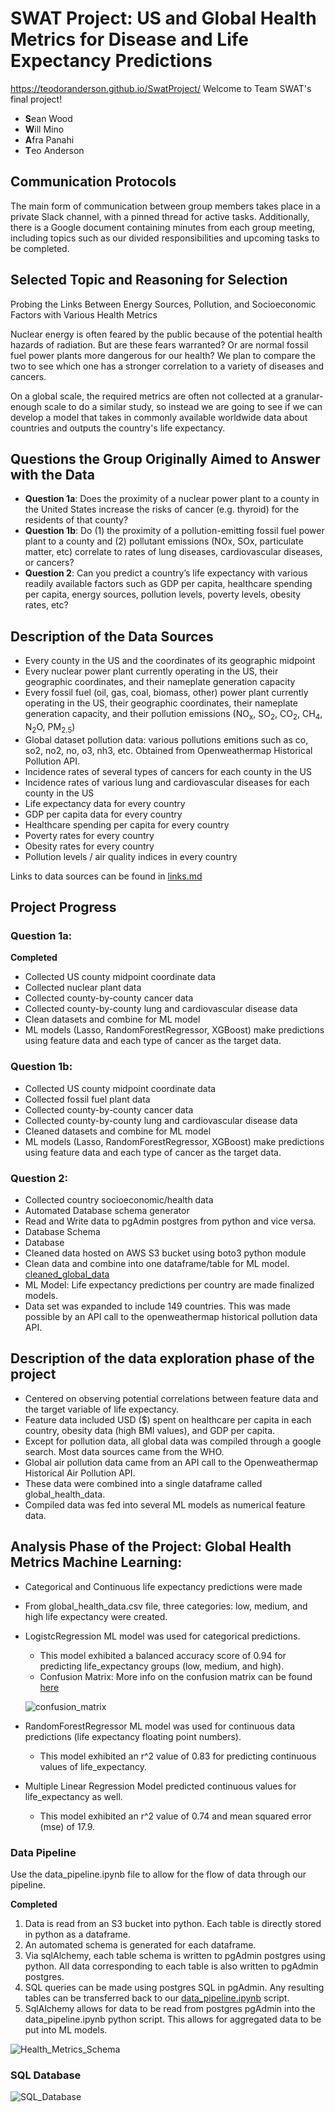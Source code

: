 # SWAT Project: US and Global Health Metrics for Disease and Life Expectancy Predictions
https://teodoranderson.github.io/SwatProject/
Welcome to Team SWAT's final project!

- **S**ean Wood
- **W**ill Mino
- **A**fra Panahi
- **T**eo Anderson

## Communication Protocols

The main form of communication between group members takes place in a private Slack channel, with a pinned thread for active tasks. Additionally, there is a Google document containing minutes from each group meeting, including topics such as our divided responsibilities and upcoming tasks to be completed.

## Selected Topic and Reasoning for Selection 
Probing the Links Between Energy Sources, Pollution, and Socioeconomic Factors with Various Health Metrics

Nuclear energy is often feared by the public because of the potential health hazards of radiation. But are these fears warranted? Or are normal fossil fuel power plants more dangerous for our health? We plan to compare the two to see which one has a stronger correlation to a variety of diseases and cancers.

On a global scale, the required metrics are often not collected at a granular-enough scale to do a similar study, so instead we are going to see if we can develop a model that takes in commonly available worldwide data about countries and outputs the country's life expectancy.

## Questions the Group Originally Aimed to Answer with the Data
- **Question 1a**: Does the proximity of a nuclear power plant to a county in the United States increase the risks of cancer (e.g. thyroid) for the residents of that county?
- **Question 1b**: Do (1) the proximity of a pollution-emitting fossil fuel power plant to a county and (2) pollutant emissions (NOx, SOx, particulate matter, etc) correlate to rates of lung diseases, cardiovascular diseases, or cancers?
- **Question 2**: Can you predict a country’s life expectancy with various readily available factors such as GDP per capita, healthcare spending per capita, energy sources, pollution levels, poverty levels, obesity rates, etc?

## Description of the Data Sources
- Every county in the US and the coordinates of its geographic midpoint
- Every nuclear power plant currently operating in the US, their geographic coordinates, and their nameplate generation capacity
- Every fossil fuel (oil, gas, coal, biomass, other) power plant currently operating in the US, their geographic coordinates, their nameplate generation capacity, and their pollution emissions (NO<sub>x</sub>, SO<sub>2</sub>, CO<sub>2</sub>, CH<sub>4</sub>, N<sub>2</sub>O, PM<sub>2.5</sub>)
- Global dataset pollution data: various pollutions emitions such as co, so2, no2, no, o3, nh3, etc. Obtained from Openweathermap Historical Pollution API.
- Incidence rates of several types of cancers for each county in the US
- Incidence rates of various lung and cardiovascular diseases for each county in the US
- Life expectancy data for every country
- GDP per capita data for every country
- Healthcare spending per capita for every country
- Poverty rates for every country
- Obesity rates for every country
- Pollution levels / air quality indices in every country

Links to data sources can be found in [links.md](https://github.com/TeodorAnderson/SwatProject/blob/main/links.md)

## Project Progress

### Question 1a:

**Completed**
- Collected US county midpoint coordinate data
- Collected nuclear plant data
- Collected county-by-county cancer data
- Collected county-by-county lung and cardiovascular disease data
- Clean datasets and combine for ML model
- ML models (Lasso, RandomForestRegressor, XGBoost) make predictions using feature data and each type of cancer as the target data.	


### Question 1b:

- Collected US county midpoint coordinate data
- Collected fossil fuel plant data
- Collected county-by-county cancer data
- Collected county-by-county lung and cardiovascular disease data
- Cleaned datasets and combine for ML model
- ML models (Lasso, RandomForestRegressor, XGBoost) make predictions using feature data and each type of cancer as the target data.	


### Question 2:

- Collected country socioeconomic/health data
- Automated Database schema generator
- Read and Write data to pgAdmin postgres from python and vice versa.
- Database Schema
- Database
- Cleaned data hosted on AWS S3 bucket using boto3 python module
- Clean data and combine into one dataframe/table for ML model. [cleaned_global_data](https://github.com/TeodorAnderson/SwatProject/blob/main/cleaned_data/global_clean/global_health_data.csv)
- ML Model: Life expectancy predictions per country are made finalized models.
- Data set was expanded to include 149 countries. This was made possible by an API call to the openweathermap historical pollution data API.


## Description of the data exploration phase of the project
- Centered on observing potential correlations between feature data and the target variable of life expectancy.
- Feature data included USD ($) spent on healthcare per capita in each country, obesity data (high BMI values), and GDP per capita.
- Except for pollution data, all global data was compiled through a google search. Most data sources came from the WHO.
- Global air pollution data came from an API call to the Openweathermap Historical Air Pollution API.
- These data were combined into a single dataframe called global_health_data.
- Compiled data was fed into several ML models as numerical feature data.

## Analysis Phase of the Project: Global Health Metrics Machine Learning:
- Categorical and Continuous life expectancy predictions were made
- From global_health_data.csv file, three categories: low, medium, and high life expectancy were created.
- LogistcRegression ML model was used for categorical predictions.
    - This model exhibited a balanced accuracy score of 0.94 for predicting life_expectancy groups (low, medium, and high).
    - Confusion Matrix: More info on the confusion matrix can be found [here](https://github.com/TeodorAnderson/SwatProject/blob/main/scripts/global_ml_testing/global_ml.ipynb)

    ![confusion_matrix](https://github.com/TeodorAnderson/SwatProject/blob/main/images/confusion_matrix.png)

- RandomForestRegressor ML model was used for continuous data predictions (life expectancy floating point numbers).
    - This model exhibited an r^2 value of 0.83 for predicting continuous values of life_expectancy.
- Multiple Linear Regression Model predicted continuous values for life_expectancy as well.
    - This model exhibited an r^2 value of 0.74 and mean squared error (mse) of 17.9.


### Data Pipeline
Use the data_pipeline.ipynb file to allow for the flow of data through our pipeline.

**Completed**
1. Data is read from an S3 bucket into python. Each table is directly stored in python as a dataframe.
2. An automated schema is generated for each dataframe.
3. Via sqlAlchemy, each table schema is written to pgAdmin postgres using python. All data corresponding to each table is also written to pgAdmin postgres.
4. SQL queries can be made using postgres SQL in pgAdmin. Any resulting tables can be transferred back to our [data_pipeline.ipynb](https://github.com/TeodorAnderson/SwatProject/blob/main/scripts/data_pipeline/data_pipeline.ipynb) script.
5. SqlAlchemy allows for data to be read from postgres pgAdmin into the data_pipeline.ipynb python script. This allows for aggregated data to be put into ML models.


![Health_Metrics_Schema](https://github.com/TeodorAnderson/SwatProject/blob/main/images/schema_.png)

### SQL Database

![SQL_Database](https://github.com/TeodorAnderson/SwatProject/blob/main/images/database.png)
